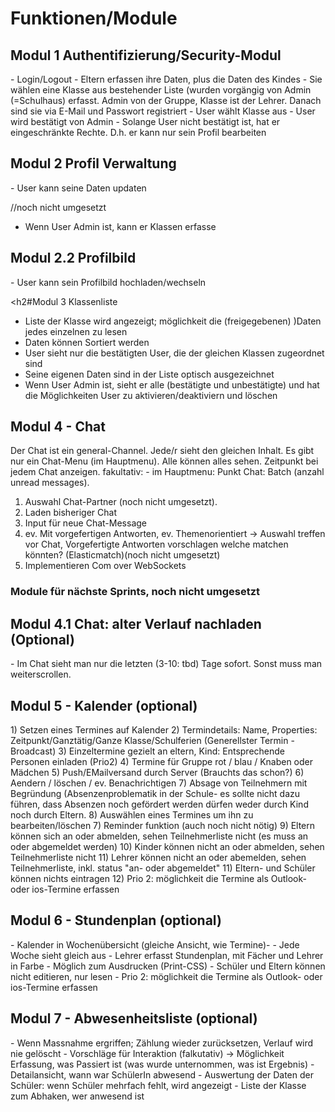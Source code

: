 <h1>Funktionen/Module</h1>

<h2>Modul 1 Authentifizierung/Security-Modul</h2>
- Login/Logout
- Eltern erfassen ihre Daten, plus die Daten des Kindes
- Sie wählen eine Klasse aus bestehender Liste (wurden vorgängig von Admin (=Schulhaus) erfasst. Admin von der Gruppe, Klasse ist der Lehrer.
Danach sind sie via E-Mail und Passwort registriert
- User wählt Klasse aus
- User wird bestätigt von Admin
- Solange User nicht bestätigt ist, hat er eingeschränkte Rechte. D.h. er kann  nur sein Profil bearbeiten

<h2>Modul 2 Profil Verwaltung</h2>
- User kann seine Daten updaten

//noch nicht umgesetzt
- Wenn User Admin ist, kann er Klassen erfasse 

<h2>Modul 2.2 Profilbild</h2>
- User kann sein Profilbild hochladen/wechseln

<h2#Modul 3 Klassenliste</h2>
- Liste der Klasse wird angezeigt; möglichkeit die (freigegebenen) )Daten jedes einzelnen zu lesen
- Daten können Sortiert werden
- User sieht nur die bestätigten User, die der gleichen Klassen zugeordnet sind
- Seine eigenen Daten sind in der Liste optisch ausgezeichnet
- Wenn User Admin ist, sieht er alle (bestätigte und unbestätigte) und hat die Möglichkeiten User zu aktivieren/deaktiviern und löschen

<h2>Modul 4 - Chat</h2>
Der Chat ist ein general-Channel. Jede/r sieht den gleichen Inhalt. Es gibt nur ein Chat-Menu (im Hauptmenu). 
Alle können alles sehen.
Zeitpunkt bei jedem Chat anzeigen.
fakultativ: 
- im Hauptmenu: Punkt Chat: Batch (anzahl unread messages). 

1) Auswahl Chat-Partner (noch nicht umgesetzt).
2) Laden bisheriger Chat
3) Input für neue Chat-Message
4) ev. Mit vorgefertigen Antworten, ev. Themenorientiert -> Auswahl treffen vor Chat, Vorgefertigte Antworten vorschlagen welche matchen könnten? (Elasticmatch)(noch nicht umgesetzt)
5) Implementieren Com over WebSockets



<h3>Module für nächste Sprints, noch nicht umgesetzt</h3>

<h2>Modul 4.1 Chat: alter Verlauf nachladen (Optional)</h2>
- Im Chat sieht man nur die letzten (3-10: tbd) Tage sofort. Sonst muss man weiterscrollen. 

<h2>Modul 5 - Kalender (optional)</h2>
 1) Setzen eines Termines auf Kalender
 2) Termindetails: Name, Properties: Zeitpunkt/Ganztätig/Ganze Klasse/Schulferien (Generellster Termin - Broadcast)
 3) Einzeltermine gezielt an eltern, Kind: Entsprechende Personen einladen (Prio2)
 4) Termine für Gruppe rot / blau / Knaben oder Mädchen
 5) Push/EMailversand durch Server (Brauchts das schon?)
 6) Aendern / löschen / ev. Benachrichtigen
 7) Absage von Teilnehmern mit Begründung (Absenzenproblematik in der Schule- es sollte nicht dazu führen, dass Absenzen noch gefördert werden dürfen weder durch Kind noch durch Eltern.
 8) Auswählen eines Termines um ihn zu bearbeiten/löschen
 7) Reminder funktion (auch noch nicht nötig)
 9) Eltern können sich an oder abmelden, sehen Teilnehmerliste nicht (es muss an oder abgemeldet werden)
 10) Kinder können nicht an oder abmelden, sehen Teilnehmerliste nicht
 11) Lehrer können nicht an oder abemelden, sehen Teilnehmerliste, inkl. status "an- oder abgemeldet"
 11) Eltern- und Schüler können nichts eintragen
 12) Prio 2: möglichkeit die Termine als Outlook- oder ios-Termine erfassen

<h2>Modul 6 - Stundenplan (optional)</h2>
- Kalender in Wochenübersicht (gleiche Ansicht, wie Termine)-
- Jede Woche sieht gleich aus
- Lehrer erfasst Stundenplan, mit Fächer und Lehrer in Farbe
- Möglich zum Ausdrucken (Print-CSS)
- Schüler und Eltern können nicht editieren, nur lesen
- Prio 2: möglichkeit die Termine als Outlook- oder ios-Termine erfassen

<h2>Modul 7 - Abwesenheitsliste (optional)</h2>
- Wenn Massnahme ergriffen; Zählung wieder zurücksetzen, Verlauf wird nie gelöscht
- Vorschläge für Interaktion (falkutativ) -> Möglichkeit Erfassung, was Passiert ist (was wurde unternommen, was ist Ergebnis)
- Detailansicht, wann war SchülerIn abwesend
- Auswertung der Daten der Schüler: wenn Schüler mehrfach fehlt, wird angezeigt
- Liste der Klasse zum Abhaken, wer anwesend ist

